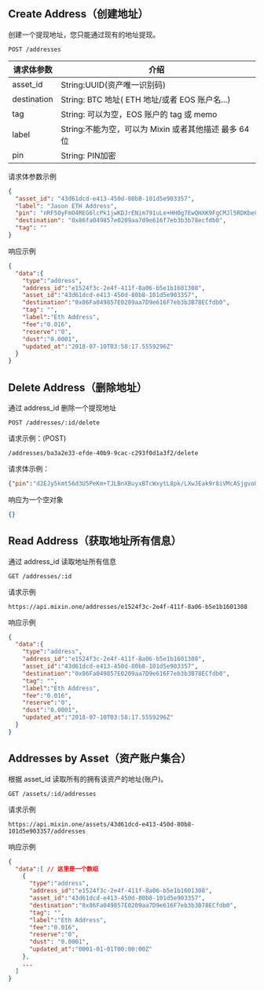 
## Create Address（创建地址）
创建一个提现地址，您只能通过现有的地址提现。

`POST /addresses`

|请求体参数|	介绍|
| - | - |
|asset_id|	String:UUID(资产唯一识别码)|
|destination|	String: BTC 地址( ETH 地址/或者 EOS 账户名...)|
|tag|	String: 可以为空，EOS 账户的 tag 或 memo |
|label|	String:不能为空，可以为 Mixin 或者其他描述 最多 64 位|
|pin|	String: PIN加密|
请求体参数示例

```json
{
  "asset_id": "43d61dcd-e413-450d-80b8-101d5e903357",
  "label": "Jason ETH Address",
  "pin": "nRF5OyFmO4REG6lcPk1jwKDJrENim791uLe+HH0g7EwQHXK9FgCMJl5RDKbeCNDW",
  "destination": "0x86fa049857e0209aa7d9e616f7eb3b3b78ecfdb0",
  "tag": ""
}
```
响应示例

```json
{
  "data":{
    "type":"address",
    "address_id":"e1524f3c-2e4f-411f-8a06-b5e1b1601308",
    "asset_id":"43d61dcd-e413-450d-80b8-101d5e903357",
    "destination":"0x86Fa049857E0209aa7D9e616F7eb3b3B78ECfdb0",
    "tag": "",
    "label":"Eth Address",
    "fee":"0.016",
    "reserve":"0",
    "dust":"0.0001",
    "updated_at":"2018-07-10T03:58:17.5559296Z"
  }
}
```
## Delete Address（删除地址）
通过 address_id 删除一个提现地址

`POST /addresses/:id/delete`

请求示例：(POST)
```
/addresses/ba3a2e33-efde-40b9-9cac-c293f0d1a3f2/delete
```
请求体示例：

```json
{"pin":"d2EJy5kmt56d3U5PeKm+TJLBnXBuyxBTcWxytL8pk/LXwJEak9r8iVMcASjgvoO+"}
```
响应为一个空对象

```json
{}
```
## Read Address（获取地址所有信息）
通过 address_id 读取地址所有信息

`GET /addresses/:id`

请求示例
```
https://api.mixin.one/addresses/e1524f3c-2e4f-411f-8a06-b5e1b1601308
```
响应示例

```json
{
  "data":{
    "type":"address",
    "address_id":"e1524f3c-2e4f-411f-8a06-b5e1b1601308",
    "asset_id":"43d61dcd-e413-450d-80b8-101d5e903357",
    "destination":"0x86Fa049857E0209aa7D9e616F7eb3b3B78ECfdb0",
    "tag": "",
    "label":"Eth Address",
    "fee":"0.016",
    "reserve":"0",
    "dust":"0.0001",
    "updated_at":"2018-07-10T03:58:17.5559296Z"
  }
}
```

## Addresses by Asset（资产账户集合）
根据 asset_id 读取所有的拥有该资产的地址(账户)。

`GET /assets/:id/addresses`

请求示例

```
https://api.mixin.one/assets/43d61dcd-e413-450d-80b8-101d5e903357/addresses
```
响应示例

```json
{
  "data":[ // 这里是一个数组
    {
      "type":"address",
      "address_id":"e1524f3c-2e4f-411f-8a06-b5e1b1601308",
      "asset_id":"43d61dcd-e413-450d-80b8-101d5e903357",
      "destination":"0x86Fa049857E0209aa7D9e616F7eb3b3B78ECfdb0",
      "tag": "",
      "label":"Eth Address",
      "fee":"0.016",
      "reserve":"0",
      "dust": "0.0001",
      "updated_at":"0001-01-01T00:00:00Z"
    },
    ...
  ]
}
```